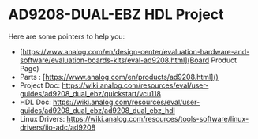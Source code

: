 # AD9208-DUAL-EBZ HDL Project

Here are some pointers to help you:
  * [https://www.analog.com/en/design-center/evaluation-hardware-and-software/evaluation-boards-kits/eval-ad9208.html](Board Product Page)
  * Parts : [https://www.analog.com/en/products/ad9208.html]()
  * Project Doc: https://wiki.analog.com/resources/eval/user-guides/ad9208_dual_ebz/quickstart/vcu118
  * HDL Doc: https://wiki.analog.com/resources/eval/user-guides/ad9208_dual_ebz/ad9208_dual_ebz_hdl
  * Linux Drivers: https://wiki.analog.com/resources/tools-software/linux-drivers/iio-adc/ad9208
